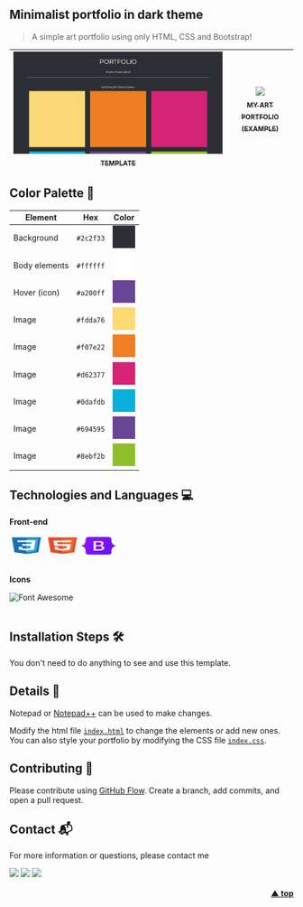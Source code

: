 <div id="home" align="left"></div>

## Minimalist portfolio in dark theme

> A simple art portfolio using only HTML, CSS and Bootstrap!

| [<img src="demo/demo_portfolio.gif" width="100%;"/><br /><sub> TEMPLATE </sub>](demo/demo_portfolio.gif)<br /> |  [<img src="demo/my_art_portfolio.gif" width="100%;"/><br /><sub> MY ART PORTFOLIO (EXAMPLE)</sub>](demo/demo_portfolio.gif)<br /> |
| :---: | :---: |

## Color Palette 🎨

Element        | Hex       | Color
---            | ---       | ---               
Background     | `#2c2f33` | <img src="./palette/background.png" alt="palette" style="width:40px;"/> 
Body elements  | `#ffffff` | <img src="./palette/body.png" alt="palette" style="width:40px;"/>
Hover (icon)   | `#a200ff` | <img src="./palette/hover.png" alt="palette" style="width:40px;"/> 
Image          | `#fdda76` | <img src="./palette/img1.png" alt="palette" style="width:40px;"/>
Image          | `#f07e22` | <img src="./palette/img2.png" alt="palette" style="width:40px;"/> 
Image          | `#d62377` | <img src="./palette/img3.png" alt="palette" style="width:40px;"/>
Image          | `#0dafdb` | <img src="./palette/img4.png" alt="palette" style="width:40px;"/>
Image          | `#694595` | <img src="./palette/img5.png" alt="palette" style="width:40px;"/> 
Image          | `#8ebf2b` | <img src="./palette/img6.png" alt="palette" style="width:40px;"/>

## Technologies and Languages 💻

**Front-end**
<div style="display: inline_block">
  <img align="center" alt="CSS" height="30" width="60" src="https://raw.githubusercontent.com/devicons/devicon/master/icons/css3/css3-original.svg">
  <img align="center" alt="HTML" height="30" width="60" src="https://raw.githubusercontent.com/devicons/devicon/master/icons/html5/html5-original.svg">
  <img align="center" alt="Bootstrap" height="40" width="60" src="https://raw.githubusercontent.com/devicons/devicon/master/icons/bootstrap/bootstrap-original.svg">
</div> <br/>

**Icons**
<div style="display: inline_block">
  <img align="center" alt="Font Awesome" height="30" width="30" src="https://avatars.githubusercontent.com/u/1505683?s=200&v=4">
</div> <br/>

## Installation Steps 🛠️

You don't need to do anything to see and use this template. 

## Details 🔭

Notepad or [Notepad++](https://notepad-plus-plus.org/) can be used to make changes.

Modify the html file [``index.html``](https://github.com/arianacabral/minimalist-portfolio/blob/main/index.html) to change the elements or add new ones. You can also style your portfolio by modifying the CSS file  [``index.css``](https://github.com/arianacabral/minimalist-portfolio/blob/main/index.html).

## Contributing 🍰

Please contribute using [GitHub Flow](https://guides.github.com/introduction/flow). Create a branch, add commits, and open a pull request. 

## Contact 📬

For more information or questions, please contact me

<div> 
  <a href="https://github.com/arianacabral" target="_blank"><img src="https://img.shields.io/badge/GitHub-100000?style=for-the-badge&logo=github&logoColor=skyblue" target="_blank"></a>
  <a href = "mailto:arianacabral57@ufu.br"><img src="https://img.shields.io/badge/-UFU-%23337?style=for-the-badge&logo=gmail&logoColor=white" target="_blank"></a>
  <a href="https://discord.gg/RTXE2NMVSA" target="_blank"><img src="https://img.shields.io/badge/Discord-7289DA?style=for-the-badge&logo=discord&logoColor=white" target="_blank"></a> 
</div>

</br>

<div align="right">
    <b><a href="#home">▲ top</a></b>
</div>
